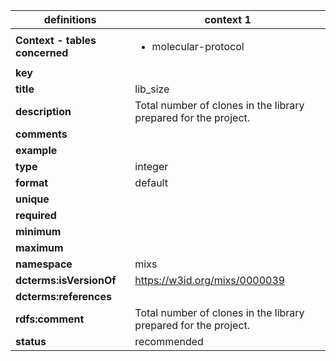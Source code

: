

| definitions | context 1 |
|-|-|
| **Context - tables concerned** | <ul><li>molecular-protocol</li></ul> |
| **key** |  |
| **title** | lib_size |
| **description** | Total number of clones in the library prepared for the project. |
| **comments** |  |
| **example** |  |
| **type** | integer |
| **format** | default |
| **unique** |  |
| **required** |  |
| **minimum** |  |
| **maximum** |  |
| **namespace** | mixs |
| **dcterms:isVersionOf** | https://w3id.org/mixs/0000039 |
| **dcterms:references** |  |
| **rdfs:comment** | Total number of clones in the library prepared for the project. |
| **status** | recommended |
